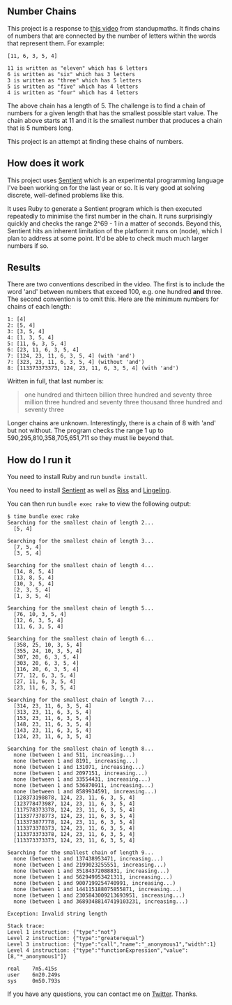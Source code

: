 ## Number Chains

This project is a response to
[this video](https://www.youtube.com/watch?v=LYKn0yUTIU4)
from standupmaths. It finds chains of numbers that are connected by the number
of letters within the words that represent them. For example:

```
[11, 6, 3, 5, 4]

11 is written as "eleven" which has 6 letters
6 is written as "six" which has 3 letters
3 is written as "three" which has 5 letters
5 is written as "five" which has 4 letters
4 is written as "four" which has 4 letters
```

The above chain has a length of 5. The challenge is to find a chain of numbers
for a given length that has the smallest possible start value. The chain above
starts at 11 and it is the smallest number that produces a chain that is 5
numbers long.

This project is an attempt at finding these chains of numbers.

## How does it work

This project uses [Sentient](http://sentient-lang.org/) which is an experimental
programming language I've been working on for the last year or so. It is very
good at solving discrete, well-defined problems like this.

It uses Ruby to generate a Sentient program which is then executed repeatedly to
minimise the first number in the chain. It runs surprisingly quickly and checks
the range 2^69 - 1 in a matter of seconds. Beyond this, Sentient hits an
inherent limitation of the platform it runs on (node), which I plan to address
at some point. It'd be able to check much much larger numbers if so.

## Results

There are two conventions described in the video. The first is to include the
word 'and' between numbers that exceed 100, e.g. one hundred **and** three. The
second convention is to omit this. Here are the minimum numbers for chains of
each length:

```
1: [4]
2: [5, 4]
3: [3, 5, 4]
4: [1, 3, 5, 4]
5: [11, 6, 3, 5, 4]
6: [23, 11, 6, 3, 5, 4]
7: [124, 23, 11, 6, 3, 5, 4] (with 'and')
7: [323, 23, 11, 6, 3, 5, 4] (without 'and')
8: [113373373373, 124, 23, 11, 6, 3, 5, 4] (with 'and')
```

Written in full, that last number is:

>one hundred and thirteen billion three hundred and seventy three million three
>hundred and seventy three thousand three hundred and seventy three

Longer chains are unknown. Interestingly, there is a chain of 8 with 'and' but
not without. The program checks the range 1 up to 590,295,810,358,705,651,711 so
they must lie beyond that.

## How do I run it

You need to install Ruby and run `bundle install`.

You need to install [Sentient](http://sentient-lang.org/tutorial/installation)
as well as [Riss](https://github.com/sentient-lang/homebrew-riss) and
[Lingeling](https://github.com/sentient-lang/homebrew-lingeling).

You can then run `bundle exec rake` to view the following output:

```
$ time bundle exec rake
Searching for the smallest chain of length 2...
  [5, 4]

Searching for the smallest chain of length 3...
  [7, 5, 4]
  [3, 5, 4]

Searching for the smallest chain of length 4...
  [14, 8, 5, 4]
  [13, 8, 5, 4]
  [10, 3, 5, 4]
  [2, 3, 5, 4]
  [1, 3, 5, 4]

Searching for the smallest chain of length 5...
  [76, 10, 3, 5, 4]
  [12, 6, 3, 5, 4]
  [11, 6, 3, 5, 4]

Searching for the smallest chain of length 6...
  [358, 25, 10, 3, 5, 4]
  [355, 24, 10, 3, 5, 4]
  [307, 20, 6, 3, 5, 4]
  [303, 20, 6, 3, 5, 4]
  [116, 20, 6, 3, 5, 4]
  [77, 12, 6, 3, 5, 4]
  [27, 11, 6, 3, 5, 4]
  [23, 11, 6, 3, 5, 4]

Searching for the smallest chain of length 7...
  [314, 23, 11, 6, 3, 5, 4]
  [313, 23, 11, 6, 3, 5, 4]
  [153, 23, 11, 6, 3, 5, 4]
  [148, 23, 11, 6, 3, 5, 4]
  [143, 23, 11, 6, 3, 5, 4]
  [124, 23, 11, 6, 3, 5, 4]

Searching for the smallest chain of length 8...
  none (between 1 and 511, increasing...)
  none (between 1 and 8191, increasing...)
  none (between 1 and 131071, increasing...)
  none (between 1 and 2097151, increasing...)
  none (between 1 and 33554431, increasing...)
  none (between 1 and 536870911, increasing...)
  none (between 1 and 8589934591, increasing...)
  [128373198878, 124, 23, 11, 6, 3, 5, 4]
  [123778473987, 124, 23, 11, 6, 3, 5, 4]
  [117578373378, 124, 23, 11, 6, 3, 5, 4]
  [113377378773, 124, 23, 11, 6, 3, 5, 4]
  [113373877778, 124, 23, 11, 6, 3, 5, 4]
  [113373378373, 124, 23, 11, 6, 3, 5, 4]
  [113373373378, 124, 23, 11, 6, 3, 5, 4]
  [113373373373, 124, 23, 11, 6, 3, 5, 4]

Searching for the smallest chain of length 9...
  none (between 1 and 137438953471, increasing...)
  none (between 1 and 2199023255551, increasing...)
  none (between 1 and 35184372088831, increasing...)
  none (between 1 and 562949953421311, increasing...)
  none (between 1 and 9007199254740991, increasing...)
  none (between 1 and 144115188075855871, increasing...)
  none (between 1 and 2305843009213693951, increasing...)
  none (between 1 and 36893488147419103231, increasing...)

Exception: Invalid string length

Stack trace:
Level 1 instruction: {"type":"not"}
Level 2 instruction: {"type":"greaterequal"}
Level 3 instruction: {"type":"call","name":"_anonymous1","width":1}
Level 4 instruction: {"type":"functionExpression","value":[8,"*_anonymous1"]}

real    7m5.415s
user    6m20.249s
sys     0m50.793s
```

If you have any questions, you can contact me on
[Twitter](https://twitter.com/cpatuzzo). Thanks.
